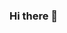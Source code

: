 ### Hi there 👋

<!--
**fuston05/fuston05** is a ✨ _special_ ✨ repository because its `README.md` (this file) appears on your GitHub profile.

Here are some ideas to get you started:

- 🔭 I’m currently working on my last class at Lambda School (Labs), Story Squad Application
- 🌱 I’m currently learning more in depth advanced Javascript
- 💬 Ask me about ... Anything!
- 📫 How to reach me: ... [emial](scott.a.fuston@gmail.com)
